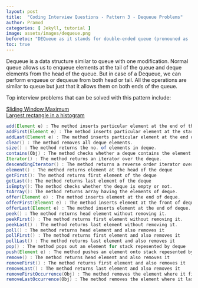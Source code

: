 ```yaml
---
layout: post
title:  "Coding Interview Questions - Pattern 3 - Dequeue Problems"
author: Pramod
categories: [ Jekyll, tutorial ]
image: assets/images/dequeue.png
beforetoc: "DEQueue as it stands for double-ended queue (pronouned as 'deck') is one of the hidden data structures that helps solving bunch of coding interview questions. "
toc: true
---
```


Dequeue is a data structure similar to queue with one modification. Normal queue allows us to enqueue elements at the tail of the queue and deque elements
from the head of the queue. But in case of a Dequeue, we can perform enqueue or dequeue from both head or tail. All the operations are similar 
to queue but just that it allows them on both ends of the queue. 

Top interview problems that can be solved with this pattern include: 

<a target="_blank" href="https://leetcode.com/problems/sliding-window-maximum/">Sliding Window Maximum</a> <br> 
<a target="_blank" href="https://leetcode.com/problems/largest-rectangle-in-histogram/">Largest rectangle in a histogram</a>


  
```java
add(Element e) : The method inserts particular element at the end of the deque.
addFirst(Element e) : The method inserts particular element at the start of the deque.
addLast(Element e) : The method inserts particular element at the end of the deque. It is similiar to add() method
clear() : The method removes all deque elements.
size() : The method returns the no. of elements in deque.
contains(Obj) : The method checks whether a deque contains the element or not
Iterator() : The method returns an iterator over the deque.
descendingIterator() : The method returns a reverse order iterator over the deque
element() : The method returns element at the head of the deque
getFirst(): The method returns first element of the deque
getLast(): The method returns last element of the deque
isEmpty(): The method checks whether the deque is empty or not.
toArray(): The method returns array having the elements of deque.
offer(Element e) : The method inserts element at the end of deque.
offerFirst(Element e) : The method inserts element at the front of deque.
offerLast(Element e) : The method inserts element at the end of deque.
peek() : The method returns head element without removing it.
peekFirst() : The method returns first element without removing it.
peekLast() : The method returns last element without removing it.
poll() : The method returns head element and also removes it
pollFirst() : The method returns first element and also removes it
pollLast() : The method returns last element and also removes it
pop() : The method pops out an element for stack repesented by deque
push(Element e) : The method pushes an element onto stack repesented by deque
remove() : The method returns head element and also removes it
removeFirst() : The method returns first element and also removes it
removeLast() : The method returns last element and also removes it
removeFirstOccurrence(Obj) : The method removes the element where it first occur in the deque.
removeLastOccurrence(Obj) : The method removes the element where it last occur in the deque.
```